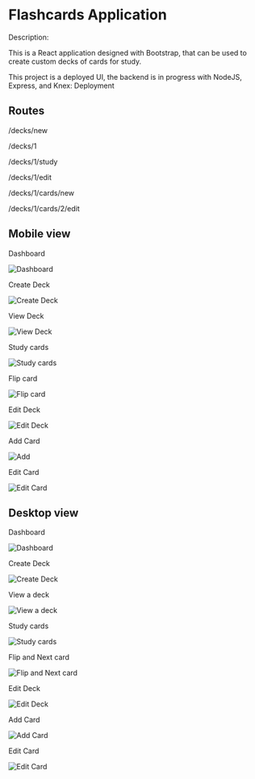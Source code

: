 # Flashcards Application

Description:

This is a React application designed with Bootstrap, that can be used to create custom decks of cards for study.

This project is a deployed UI, the backend is in progress with NodeJS, Express, and Knex: Deployment

## Routes

/decks/new

/decks/1

/decks/1/study

/decks/1/edit

/decks/1/cards/new

/decks/1/cards/2/edit

## Mobile view

Dashboard

![Dashboard](/public/images/Moblie-dashboard.png)

Create Deck

![Create Deck](/public/images/Mobile-create-deck.png)

View Deck

![View Deck](/public/images/Moblie-view-deck.png)

Study cards

![Study cards](/public/images/Mobile-study-cards.png)

Flip card

![Flip card](/public/images/Mobile-flip-card.png)

Edit Deck

![Edit Deck](/public/images/Mobile-edit-deck.png)

Add Card

![Add](/public/images/Mobile-add-card.png)

Edit Card

![Edit Card](/public/images/desktop-edit-card.png)

## Desktop view

Dashboard

![Dashboard](/public/images/desktop-dashboard.png)

Create Deck

![Create Deck](/public/images/desktop-create-deck.png)

View a deck

![View a deck](/public/images/desktop-view-deck.png)

Study cards

![Study cards](/public/images/desktop-study-cards.png)

Flip and Next card

![Flip and Next card](/public/images/desktop-next-card.png)

Edit Deck

![Edit Deck](/public/images/desktop-edit-deck.png)

Add Card

![Add Card](/public/images/desktop-add-card.png)

Edit Card

![Edit Card](/public/images/desktop-edit-card.png)
